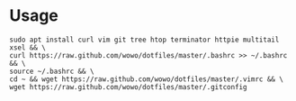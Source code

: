 # Usage
    

    sudo apt install curl vim git tree htop terminator httpie multitail xsel && \
    curl https://raw.github.com/wowo/dotfiles/master/.bashrc >> ~/.bashrc && \
    source ~/.bashrc && \
    cd ~ && wget https://raw.github.com/wowo/dotfiles/master/.vimrc && \
    wget https://raw.github.com/wowo/dotfiles/master/.gitconfig
